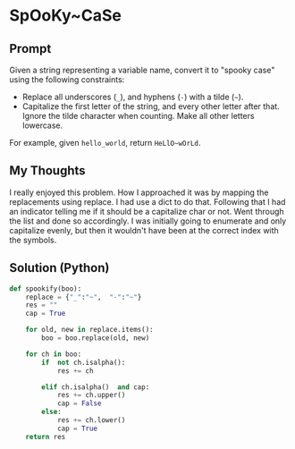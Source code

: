 

#  SpOoKy~CaSe
## Prompt



Given a string representing a variable name, convert it to "spooky case" using the following constraints:

-   Replace all underscores (`_`), and hyphens (`-`) with a tilde (`~`).
-   Capitalize the first letter of the string, and every other letter after that. Ignore the tilde character when counting. Make all other letters lowercase.

For example, given  `hello_world`, return  `HeLlO~wOrLd`.

## My Thoughts
I really enjoyed this problem. How I approached it was by mapping the replacements using replace. I had use a dict to do that. Following that I had an indicator telling me if it should be a capitalize char or not. Went through the list and done so accordingly. I was initially going to enumerate and only capitalize evenly, but then it wouldn't have been at the correct index with the symbols.

## Solution (Python)
```python
def spookify(boo):
	replace = {"_":"~",  "-":"~"}
	res = ""
	cap = True

	for old, new in replace.items():
		boo = boo.replace(old, new)

	for ch in boo:
		if  not ch.isalpha():
			res += ch

		elif ch.isalpha()  and cap:
			res += ch.upper()
			cap = False
		else:
			res += ch.lower()
			cap = True
	return res

```


